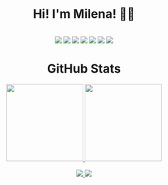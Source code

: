 <h1 align="center">Hi! I'm Milena! 👩‍🎓</h1>
<br>
<div align="center">    
  <img src="https://img.shields.io/badge/java-%23ED8B00.svg?style=for-the-badge&logo=java&logoColor=white">
  <img src="https://img.shields.io/badge/spring-%236DB33F.svg?style=for-the-badge&logo=spring&logoColor=white">
  <img src="https://img.shields.io/badge/Eclipse-FE7A16.svg?style=for-the-badge&logo=Eclipse&logoColor=white">
  <img src="https://img.shields.io/badge/IntelliJ_IDEA-000000.svg?style=for-the-badge&logo=intellij-idea&logoColor=white"></img>
  <img src="https://img.shields.io/badge/git-%23F05033.svg?style=for-the-badge&logo=git&logoColor=white">
  <img src="https://img.shields.io/badge/github-%23121011.svg?style=for-the-badge&logo=github&logoColor=white">
  <img src="https://img.shields.io/badge/bitbucket-%230047B3.svg?style=for-the-badge&logo=bitbucket&logoColor=white">
</div>

<h1 align="center">GitHub Stats</h1>

<div align="center">
  <a href="https://github.com/milenaksk">
  <img height="180em" src="https://github-readme-stats.vercel.app/api?username=milenaksk&show_icons=true&theme=midnight-purple&include_all_commits=true&count_private=true"/>
  <img height="180em" src="https://github-readme-stats.vercel.app/api/top-langs/?username=milenaksk&layout=compact&langs_count=7&theme=midnight-purple"/>
</div>

<br>

<div align="center">
  <img src="https://custom-icon-badges.demolab.com/badge/Rio de Janeiro-Brazil-purple?style=for-the-badge&logo=location&logoColor=white"></img>
  <img src="https://custom-icon-badges.demolab.com/badge/-cristinemilena32@gmail.com-red?style=for-the-badge&logo=mention&logoColor=white"><img>
</div>
    
